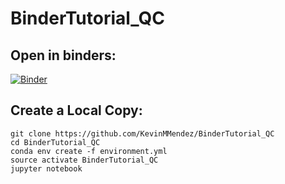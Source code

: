 # BinderTutorial_QC

## Open in binders:

[![Binder](https://mybinder.org/badge_logo.svg)](https://mybinder.org/v2/gh/KevinMMendez/BinderTutorial_QC/master?filepath=BinderTutorial_QC.ipynb)


## Create a Local Copy:

```console
git clone https://github.com/KevinMMendez/BinderTutorial_QC
cd BinderTutorial_QC
conda env create -f environment.yml
source activate BinderTutorial_QC
jupyter notebook
